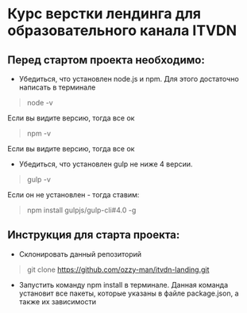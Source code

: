 # Курс верстки лендинга для образовательного канала ITVDN

## Перед стартом проекта необходимо:

* Убедиться, что установлен node.js и npm. Для этого достаточно написать в терминале 

> node -v

Если вы видите версию, тогда все ок

> npm -v

Если вы видите версию, тогда все ок

* Убедиться, что установлен gulp не ниже 4 версии.

> gulp -v

Если он не установлен - тогда ставим:

> npm install gulpjs/gulp-cli#4.0 -g

## Инструкция для старта проекта:

* Склонировать данный репозиторий
> git clone https://github.com/ozzy-man/itvdn-landing.git

* Запустить команду npm install в терминале. Данная команда установит все пакеты, которые указаны в файле package.json, а также их зависимости
